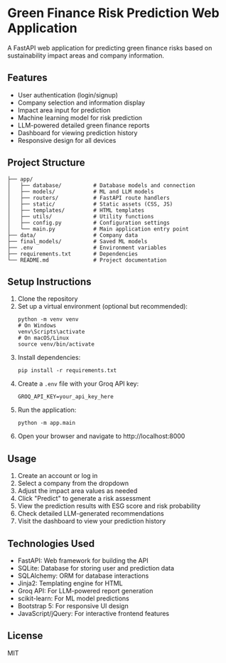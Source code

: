 # Green Finance Risk Prediction Web Application

A FastAPI web application for predicting green finance risks based on sustainability impact areas and company information.

## Features

- User authentication (login/signup)
- Company selection and information display
- Impact area input for prediction
- Machine learning model for risk prediction
- LLM-powered detailed green finance reports
- Dashboard for viewing prediction history
- Responsive design for all devices

## Project Structure

```
├── app/
│   ├── database/          # Database models and connection
│   ├── models/            # ML and LLM models
│   ├── routers/           # FastAPI route handlers
│   ├── static/            # Static assets (CSS, JS)
│   ├── templates/         # HTML templates
│   ├── utils/             # Utility functions
│   ├── config.py          # Configuration settings
│   └── main.py            # Main application entry point
├── data/                  # Company data
├── final_models/          # Saved ML models
├── .env                   # Environment variables
├── requirements.txt       # Dependencies
└── README.md              # Project documentation
```

## Setup Instructions

1. Clone the repository
2. Set up a virtual environment (optional but recommended):
   ```
   python -m venv venv
   # On Windows
   venv\Scripts\activate
   # On macOS/Linux
   source venv/bin/activate
   ```
3. Install dependencies:
   ```
   pip install -r requirements.txt
   ```
4. Create a `.env` file with your Groq API key:
   ```
   GROQ_API_KEY=your_api_key_here
   ```
5. Run the application:
   ```
   python -m app.main
   ```
6. Open your browser and navigate to http://localhost:8000

## Usage

1. Create an account or log in
2. Select a company from the dropdown
3. Adjust the impact area values as needed
4. Click "Predict" to generate a risk assessment
5. View the prediction results with ESG score and risk probability
6. Check detailed LLM-generated recommendations
7. Visit the dashboard to view your prediction history

## Technologies Used

- FastAPI: Web framework for building the API
- SQLite: Database for storing user and prediction data
- SQLAlchemy: ORM for database interactions
- Jinja2: Templating engine for HTML
- Groq API: For LLM-powered report generation
- scikit-learn: For ML model predictions
- Bootstrap 5: For responsive UI design
- JavaScript/jQuery: For interactive frontend features

## License

MIT 